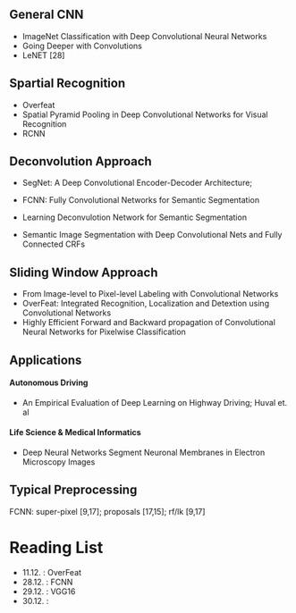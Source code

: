 ## General CNN

* ImageNet Classification with Deep Convolutional Neural Networks
* Going Deeper with Convolutions
* LeNET [28]

## Spartial Recognition

* Overfeat
* Spatial Pyramid Pooling in Deep Convolutional Networks for Visual Recognition
* RCNN


## Deconvolution Approach

* SegNet: A Deep Convolutional Encoder-Decoder Architecture; 
* FCNN: Fully Convolutional Networks for Semantic Segmentation
* Learning Deconvulotion Network for Semantic Segmentation

* Semantic Image Segmentation with Deep Convolutional Nets and Fully Connected CRFs

## Sliding Window Approach

* From Image-level to Pixel-level Labeling with Convolutional Networks
* OverFeat: Integrated Recognition, Localization and Detextion using Convolutional Networks
* Highly Efficient Forward and Backward propagation of Convolutional Neural Networks for Pixelwise Classification

## Applications

#### Autonomous Driving

* An Empirical Evaluation of Deep Learning on Highway Driving; Huval et. al

#### Life Science & Medical Informatics

* Deep Neural Networks Segment Neuronal Membranes in Electron Microscopy Images


## Typical Preprocessing

FCNN: super-pixel [9,17]; proposals [17,15]; rf/lk [9,17]




# Reading List

* 11.12. : OverFeat
* 28.12. : FCNN
* 29.12. : VGG16
* 30.12. : 


